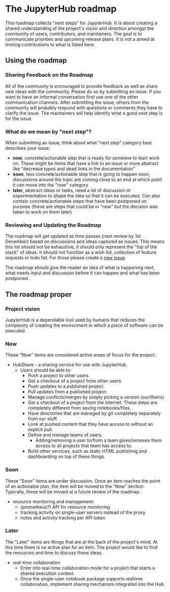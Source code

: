 # The JupyterHub roadmap

This roadmap collects "next steps" for JupyterHub. It is about creating a
shared understanding of the project's vision and direction amongst
the community of users, contributors, and maintainers.
The goal is to communicate priorities and upcoming release plans.
It is not a aimed at limiting contributions to what is listed here.


## Using the roadmap
### Sharing Feedback on the Roadmap

All of the community is encouraged to provide feedback as well as share new
ideas with the community. Please do so by submitting an issue. If you want to
have an informal conversation first use one of the other communication channels.
After submitting the issue, others from the community will probably
respond with questions or comments they have to clarify the issue. The
maintainers will help identify what a good next step is for the issue.

### What do we mean by "next step"?

When submitting an issue, think about what "next step" category best describes
your issue:

* **now**, concrete/actionable step that is ready for someone to start work on.
These might be items that have a link to an issue or more abstract like
"decrease typos and dead links in the documentation"
* **soon**, less concrete/actionable step that is going to happen soon,
discussions around the topic are coming close to an end at which point it can
move into the "now" category
* **later**, abstract ideas or tasks, need a lot of discussion or
experimentation to shape the idea so that it can be executed. Can also
contain concrete/actionable steps that have been postponed on purpose
(these are steps that could be in "now" but the decision was taken to work on
them later)

### Reviewing and Updating the Roadmap

The roadmap will get updated as time passes (next review by 1st December) based
on discussions and ideas captured as issues.
This means this list should not be exhaustive, it should only represent
the "top of the stack" of ideas. It should
not function as a wish list, collection of feature requests or todo list.
For those please create a
[new issue](https://github.com/jupyterhub/jupyterhub/issues/new).

The roadmap should give the reader an idea of what is happening next, what needs
input and discussion before it can happen and what has been postponed.


## The roadmap proper
### Project vision

JupyterHub is a dependable tool used by humans that reduces the complexity of
creating the environment in which a piece of software can be executed.

### Now

These "Now" items are considered active areas of focus for the project:

* HubShare - a sharing service for use with JupyterHub.
    * Users should be able to:
        - Push a project to other users.
        - Get a checkout of a project from other users.
        - Push updates to a published project.
        - Pull updates from a published project.
        - Manage conflicts/merges by simply picking a version (our/theirs)
        - Get a checkout of a project from the internet. These steps are completely different from saving notebooks/files.
        - Have directories that are managed by git completely separately from our stuff.
        - Look at pushed content that they have access to without an explicit pull.
        - Define and manage teams of users.
            - Adding/removing a user to/from a team gives/removes them access to all projects that team has access to.
        - Build other services, such as static HTML publishing and dashboarding on top of these things.


### Soon

These "Soon" items are under discussion. Once an item reaches the point of an
actionable plan, the item will be moved to the "Now" section. Typically,
these will be moved at a future review of the roadmap.

* resource monitoring and management:
    - (prometheus?) API for resource monitoring
    - tracking activity on single-user servers instead of the proxy
    - notes and activity tracking per API token


### Later

The "Later" items are things that are at the back of the project's mind. At this
time there is no active plan for an item. The project would like to find the
resources and time to discuss these ideas.

- real-time collaboration
    - Enter into real-time collaboration mode for a project that starts a shared execution context.
    - Once the single-user notebook package supports realtime collaboration,
      implement sharing mechanism integrated into the Hub.

